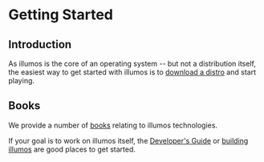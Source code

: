 # Getting Started

## Introduction

As illumos is the core of an operating system -- but not a distribution itself,
the easiest way to get started with illumos is to [download a
distro](../about/distro.md) and start playing.

## Books

We provide a number of [books](./books.md) relating to illumos
technologies.

If your goal is to work on illumos itself, the [Developer's
Guide](https://illumos.org/books/dev/) or [building
illumos](../developers/index.md) are good places to get started.

